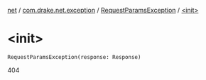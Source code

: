 [net](../../index.md) / [com.drake.net.exception](../index.md) / [RequestParamsException](index.md) / [&lt;init&gt;](./-init-.md)

# &lt;init&gt;

`RequestParamsException(response: Response)`

404

